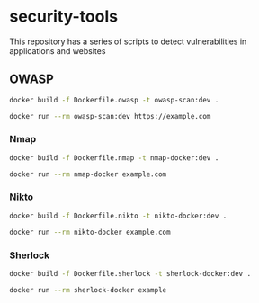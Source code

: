 # security-tools
This repository has a series of scripts to detect vulnerabilities in applications and websites

## OWASP
```bash
docker build -f Dockerfile.owasp -t owasp-scan:dev .
```

```bash
docker run --rm owasp-scan:dev https://example.com
```

### Nmap

```bash
docker build -f Dockerfile.nmap -t nmap-docker:dev .
```

```bash
docker run --rm nmap-docker example.com
```

### Nikto

```bash
docker build -f Dockerfile.nikto -t nikto-docker:dev .
```

```bash
docker run --rm nikto-docker example.com
```

### Sherlock

```bash
docker build -f Dockerfile.sherlock -t sherlock-docker:dev .
```

```bash
docker run --rm sherlock-docker example
```
